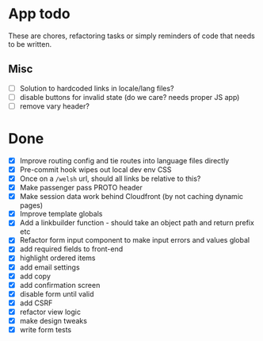 # App todo

These are chores, refactoring tasks or simply reminders of code that needs to be written.

## Misc
- [ ] Solution to hardcoded links in locale/lang files? 
- [ ] disable buttons for invalid state (do we care? needs proper JS app)
- [ ] remove vary header?

# Done 
- [x] Improve routing config and tie routes into language files directly
- [x] Pre-commit hook wipes out local dev env CSS
- [x] Once on a `/welsh` url, should all links be relative to this? 
- [x] Make passenger pass PROTO header
- [x] Make session data work behind Cloudfront (by not caching dynamic pages)
- [x] Improve template globals
- [x] Add a linkbuilder function - should take an object path and return prefix etc
- [x] Refactor form input component to make input errors and values global
- [x] add required fields to front-end
- [x] highlight ordered items
- [x] add email settings
- [x] add copy
- [x] add confirmation screen
- [x] disable form until valid
- [x] add CSRF
- [x] refactor view logic
- [x] make design tweaks
- [x] write form tests